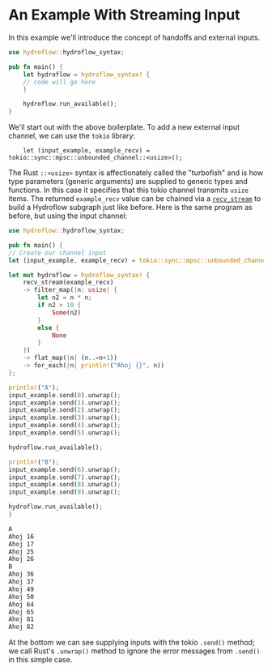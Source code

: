# An Example With Streaming Input

In this example we'll introduce the concept of handoffs and external inputs.

```rust
use hydroflow::hydroflow_syntax;

pub fn main() {
    let hydroflow = hydroflow_syntax! {
    // code will go here
    }

    hydroflow.run_available();
}
```

We'll start out with the above boilerplate. To add a new external input
channel, we can use the `tokio` library:
```rust, ignore
    let (input_example, example_recv) = tokio::sync::mpsc::unbounded_channel::<usize>();
```

The Rust `::<usize>` syntax is affectionately
called the "turbofish" and is how type parameters (generic arguments) are
supplied to generic types and functions. In this case it specifies that this tokio channel
transmits `usize` items.
The returned `example_recv` value can be chained via a [`recv_stream`](./surface_ops#example_recv) 
to build a Hydroflow subgraph just like before. Here is the same program as before, but using the
input channel:
```rust
use hydroflow::hydroflow_syntax;

pub fn main() {
// Create our channel input
let (input_example, example_recv) = tokio::sync::mpsc::unbounded_channel::<usize>();

let mut hydroflow = hydroflow_syntax! {
    recv_stream(example_recv)
    -> filter_map(|n: usize| {
        let n2 = n * n;
        if n2 > 10 {
            Some(n2)
        }
        else {
            None
        }
    })
    -> flat_map(|n| (n..=n+1))
    -> for_each(|n| println!("Ahoj {}", n))
};

println!("A");
input_example.send(0).unwrap();
input_example.send(1).unwrap();
input_example.send(2).unwrap();
input_example.send(3).unwrap();
input_example.send(4).unwrap();
input_example.send(5).unwrap();

hydroflow.run_available();

println!("B");
input_example.send(6).unwrap();
input_example.send(7).unwrap();
input_example.send(8).unwrap();
input_example.send(9).unwrap();

hydroflow.run_available();
}

```
```txt
A
Ahoj 16
Ahoj 17
Ahoj 25
Ahoj 26
B
Ahoj 36
Ahoj 37
Ahoj 49
Ahoj 50
Ahoj 64
Ahoj 65
Ahoj 81
Ahoj 82
```
At the bottom we can see supplying inputs with the tokio `.send()` method; we call Rust's `.unwrap()` 
method to ignore the error messages from `.send()` in this simple case. 
